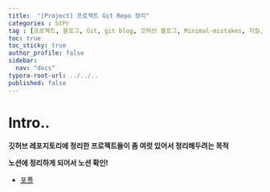 ```yaml
---
title:  "[Project] 프로젝트 Git Repo 정리"
categories : StPr
tag : [프로젝트, 블로그, Git, git blog, 깃허브 블로그, Minimal-mistakes, 지킬, jekyll]
toc: true
toc_sticky: true
author_profile: false
sidebar:
  nav: "docs"
typora-root-url: ../../..
published: false
---
```




# Intro..

**깃허브 레포지토리에 정리한 프로젝트들이 좀 여럿 있어서 정리해두려는 목적**

**노션에 정리하게 되어서 노션 확인!**

* [포폴](https://www.notion.so/cb0107a0abd145aa950182219a20255d?pvs=4)

<br><br>
